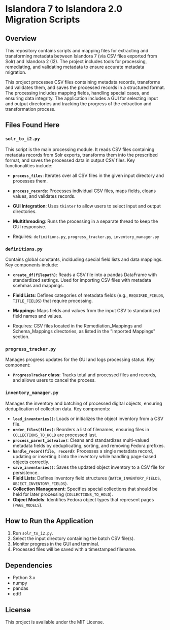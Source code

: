 # Islandora 7 to Islandora 2.0 Migration Scripts

## Overview  
This repository contains scripts and mapping files for extracting and transforming metadata between Islandora 7 (via CSV files exported from Solr) and Islandora 2 (I2). The project includes tools for processing, remediating, and validating metadata to ensure accurate metadata migration.  

This project processes CSV files containing metadata records, transforms and validates them, and saves the processed records in a structured format. The processing includes mapping fields, handling special cases, and ensuring data integrity. The application includes a GUI for selecting input and output directories and tracking the progress of the extraction and transformation process.

## Files Found Here

### `solr_to_i2.py`
This script is the main processing module. It reads CSV files containing metadata records from Solr exports, transforms them into the prescribed format, and saves the processed data in output CSV files. Key functionalities include:
- **`process_files`**: Iterates over all CSV files in the given input directory and processes them.
- **`process_records`**: Processes individual CSV files, maps fields, cleans values, and validates records.
- **GUI Integration**: Uses `tkinter` to allow users to select input and output directories.
- **Multithreading**: Runs the processing in a separate thread to keep the GUI responsive.

- Requires: `definitions.py`, `progress_tracker.py`, `inventory_manager.py`

### `definitions.py`
Contains global constants, inclduding special field lists and data mappings. Key components include:
- **`create_df(filepath)`**: Reads a CSV file into a pandas DataFrame with standardized settings. Used for importing CSV files with metadata scehmas and mappings.
- **Field Lists**: Defines categories of metadata fields (e.g., `REQUIRED_FIELDS`, `TITLE_FIELDS`) that require processing.
- **Mappings**: Maps fields and values from the input CSV to standardized field names and values.

- Requires: CSV files located in the Remediation_Mappings and Schema_Mappings directories, as listed in the "Imported Mappings" section.

### `progress_tracker.py`
Manages progress updates for the GUI and logs processing status. Key component:
- **`ProgressTracker` class**: Tracks total and processed files and records, and allows users to cancel the process.

### `inventory_manager.py`  
Manages the inventory and batching of processed digital objects, ensuring deduplication of collection data. Key components:
- **`load_inventories()`**: Loads or initializes the object inventory from a CSV file.  
- **`order_files(files)`**: Reorders a list of filenames, ensuring files in `COLLECTIONS_TO_HOLD` are processed last.  
- **`process_parent_id(value)`**: Cleans and standardizes multi-valued metadata fields by deduplicating, sorting, and removing Fedora prefixes.  
- **`handle_record(file, record)`**: Processes a single metadata record, updating or inserting it into the inventory while handling page-based objects correctly.  
- **`save_inventories()`**: Saves the updated object inventory to a CSV file for persistence.  
- **Field Lists**: Defines inventory field structures (`BATCH_INVENTORY_FIELDS`, `OBJECT_INVENTORY_FIELDS`).  
- **Collection Management**: Specifies special collections that should be held for later processing (`COLLECTIONS_TO_HOLD`).  
- **Object Models**: Identifies Fedora object types that represent pages (`PAGE_MODELS`).  

## How to Run the Application
1. Run `solr_to_i2.py`.
2. Select the input directory containing the batch CSV file(s).
3. Monitor progress in the GUI and terminal.
4. Processed files will be saved with a timestamped filename.

## Dependencies
- Python 3.x
- numpy
- pandas
- edtf

## License
This project is available under the MIT License.

